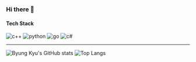 ### Hi there 👋




#### Tech Stack
<img alt="c++" src ="https://img.shields.io/badge/c++-003545?style=flat&logo=cplusplus"/>
<img alt="python" src ="https://img.shields.io/badge/python-003545?style=flat&logo=python"/>
<img alt="go" src ="https://img.shields.io/badge/go-003545?style=flat&logo=go"/>
<img alt="c#" src ="https://img.shields.io/badge/c%23-003545?style=flat&logo=csharp"/>



---

![Byung Kyu's GitHub stats](https://github-readme-stats.vercel.app/api?username=cdecl&show_icons=true&theme=dracula)
![Top Langs](https://github-readme-stats.vercel.app/api/top-langs/?username=cdecl&layout=compact&theme=dracula)
